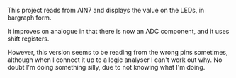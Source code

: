 This project reads from AIN7 and displays the value on the LEDs, in bargraph form.

It improves on analogue in that there is now an ADC component, and it uses
shift registers.

However, this version seems to be reading from the wrong pins sometimes,
although when I connect it up to a logic analyser I can't work out why.
No doubt I'm doing something silly, due to not knowing what I'm doing.
